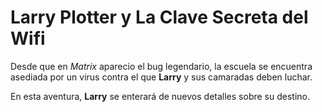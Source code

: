 Larry Plotter y La Clave Secreta del Wifi
=========================================

Desde que en *Matrix* aparecio el bug legendario, la escuela se encuentra asediada por un virus contra el que **Larry** y sus camaradas deben luchar.

En esta aventura, **Larry** se enterará de nuevos detalles sobre su destino.
